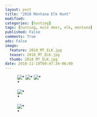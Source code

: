 ```yaml
---
layout: post
title: "2018 Montana Elk Hunt"
modified:
categories: [hunting]
tags: [hunting, mule deer, elk, montana]
published: False
comments: True
ads: False
image:
  feature: 2018_MT_ELK.jpg
  teaser: 2018_MT_ELK.jpg
  thumb: 2018_MT_ELK.jpg
date: 2018-11-19T09:47:34-06:00
---
```


<figure class="third">
    <img src="/images/*.JPG" alt="*">
    <img src="/images/*.JPG" alt="*">
    <img src="/images/*.JPG" alt="*">
    <figcaption>*</figcaption>
</figure>

<figure>
    <img src="/images/*.jpg" alt="*">
    <figcaption>*</figcaption>
</figure>

<figure>
    <img src="/images/*.jpg" alt="*">
    <figcaption>*</figcaption>
</figure>
